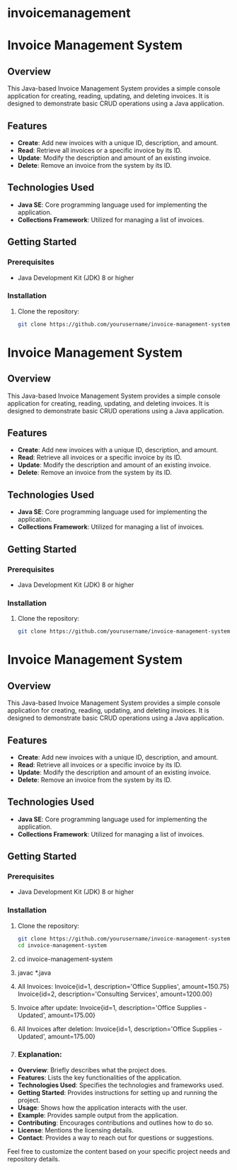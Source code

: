 # invoicemanagement
# Invoice Management System

## Overview

This Java-based Invoice Management System provides a simple console application for creating, reading, updating, and deleting invoices. It is designed to demonstrate basic CRUD operations using a Java application.

## Features

- **Create**: Add new invoices with a unique ID, description, and amount.
- **Read**: Retrieve all invoices or a specific invoice by its ID.
- **Update**: Modify the description and amount of an existing invoice.
- **Delete**: Remove an invoice from the system by its ID.

## Technologies Used

- **Java SE**: Core programming language used for implementing the application.
- **Collections Framework**: Utilized for managing a list of invoices.

## Getting Started

### Prerequisites

- Java Development Kit (JDK) 8 or higher

### Installation

1. Clone the repository:

   ```bash
   git clone https://github.com/yourusername/invoice-management-system.git
# Invoice Management System

## Overview

This Java-based Invoice Management System provides a simple console application for creating, reading, updating, and deleting invoices. It is designed to demonstrate basic CRUD operations using a Java application.

## Features

- **Create**: Add new invoices with a unique ID, description, and amount.
- **Read**: Retrieve all invoices or a specific invoice by its ID.
- **Update**: Modify the description and amount of an existing invoice.
- **Delete**: Remove an invoice from the system by its ID.

## Technologies Used

- **Java SE**: Core programming language used for implementing the application.
- **Collections Framework**: Utilized for managing a list of invoices.

## Getting Started

### Prerequisites

- Java Development Kit (JDK) 8 or higher

### Installation

1. Clone the repository:

   ```bash
   git clone https://github.com/yourusername/invoice-management-system.git
# Invoice Management System

## Overview

This Java-based Invoice Management System provides a simple console application for creating, reading, updating, and deleting invoices. It is designed to demonstrate basic CRUD operations using a Java application.

## Features

- **Create**: Add new invoices with a unique ID, description, and amount.
- **Read**: Retrieve all invoices or a specific invoice by its ID.
- **Update**: Modify the description and amount of an existing invoice.
- **Delete**: Remove an invoice from the system by its ID.

## Technologies Used

- **Java SE**: Core programming language used for implementing the application.
- **Collections Framework**: Utilized for managing a list of invoices.

## Getting Started

### Prerequisites

- Java Development Kit (JDK) 8 or higher

### Installation

1. Clone the repository:

   ```bash
   git clone https://github.com/yourusername/invoice-management-system.git
   cd invoice-management-system
2. cd invoice-management-system
3. javac *.java
4. All Invoices:
   Invoice{id=1, description='Office Supplies', amount=150.75}
   Invoice{id=2, description='Consulting Services', amount=1200.00}

5. Invoice after update:
   Invoice{id=1, description='Office Supplies - Updated', amount=175.00}

6. All Invoices after deletion:
   Invoice{id=1, description='Office Supplies - Updated', amount=175.00}


7. ### Explanation:

- **Overview**: Briefly describes what the project does.
- **Features**: Lists the key functionalities of the application.
- **Technologies Used**: Specifies the technologies and frameworks used.
- **Getting Started**: Provides instructions for setting up and running the project.
- **Usage**: Shows how the application interacts with the user.
- **Example**: Provides sample output from the application.
- **Contributing**: Encourages contributions and outlines how to do so.
- **License**: Mentions the licensing details.
- **Contact**: Provides a way to reach out for questions or suggestions.

Feel free to customize the content based on your specific project needs and repository details.

